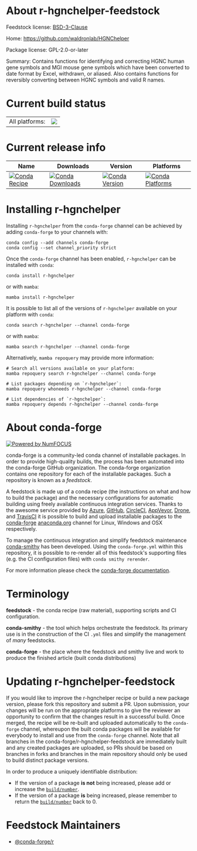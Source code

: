 About r-hgnchelper-feedstock
============================

Feedstock license: [BSD-3-Clause](https://github.com/conda-forge/r-hgnchelper-feedstock/blob/main/LICENSE.txt)

Home: https://github.com/waldronlab/HGNChelper

Package license: GPL-2.0-or-later

Summary: Contains functions for identifying and correcting HGNC human gene symbols and MGI mouse gene symbols which have been converted to date format by Excel, withdrawn, or aliased. Also contains functions for reversibly converting between HGNC symbols and valid R names.

Current build status
====================


<table><tr><td>All platforms:</td>
    <td>
      <a href="https://dev.azure.com/conda-forge/feedstock-builds/_build/latest?definitionId=12650&branchName=main">
        <img src="https://dev.azure.com/conda-forge/feedstock-builds/_apis/build/status/r-hgnchelper-feedstock?branchName=main">
      </a>
    </td>
  </tr>
</table>

Current release info
====================

| Name | Downloads | Version | Platforms |
| --- | --- | --- | --- |
| [![Conda Recipe](https://img.shields.io/badge/recipe-r--hgnchelper-green.svg)](https://anaconda.org/conda-forge/r-hgnchelper) | [![Conda Downloads](https://img.shields.io/conda/dn/conda-forge/r-hgnchelper.svg)](https://anaconda.org/conda-forge/r-hgnchelper) | [![Conda Version](https://img.shields.io/conda/vn/conda-forge/r-hgnchelper.svg)](https://anaconda.org/conda-forge/r-hgnchelper) | [![Conda Platforms](https://img.shields.io/conda/pn/conda-forge/r-hgnchelper.svg)](https://anaconda.org/conda-forge/r-hgnchelper) |

Installing r-hgnchelper
=======================

Installing `r-hgnchelper` from the `conda-forge` channel can be achieved by adding `conda-forge` to your channels with:

```
conda config --add channels conda-forge
conda config --set channel_priority strict
```

Once the `conda-forge` channel has been enabled, `r-hgnchelper` can be installed with `conda`:

```
conda install r-hgnchelper
```

or with `mamba`:

```
mamba install r-hgnchelper
```

It is possible to list all of the versions of `r-hgnchelper` available on your platform with `conda`:

```
conda search r-hgnchelper --channel conda-forge
```

or with `mamba`:

```
mamba search r-hgnchelper --channel conda-forge
```

Alternatively, `mamba repoquery` may provide more information:

```
# Search all versions available on your platform:
mamba repoquery search r-hgnchelper --channel conda-forge

# List packages depending on `r-hgnchelper`:
mamba repoquery whoneeds r-hgnchelper --channel conda-forge

# List dependencies of `r-hgnchelper`:
mamba repoquery depends r-hgnchelper --channel conda-forge
```


About conda-forge
=================

[![Powered by
NumFOCUS](https://img.shields.io/badge/powered%20by-NumFOCUS-orange.svg?style=flat&colorA=E1523D&colorB=007D8A)](https://numfocus.org)

conda-forge is a community-led conda channel of installable packages.
In order to provide high-quality builds, the process has been automated into the
conda-forge GitHub organization. The conda-forge organization contains one repository
for each of the installable packages. Such a repository is known as a *feedstock*.

A feedstock is made up of a conda recipe (the instructions on what and how to build
the package) and the necessary configurations for automatic building using freely
available continuous integration services. Thanks to the awesome service provided by
[Azure](https://azure.microsoft.com/en-us/services/devops/), [GitHub](https://github.com/),
[CircleCI](https://circleci.com/), [AppVeyor](https://www.appveyor.com/),
[Drone](https://cloud.drone.io/welcome), and [TravisCI](https://travis-ci.com/)
it is possible to build and upload installable packages to the
[conda-forge](https://anaconda.org/conda-forge) [anaconda.org](https://anaconda.org/)
channel for Linux, Windows and OSX respectively.

To manage the continuous integration and simplify feedstock maintenance
[conda-smithy](https://github.com/conda-forge/conda-smithy) has been developed.
Using the ``conda-forge.yml`` within this repository, it is possible to re-render all of
this feedstock's supporting files (e.g. the CI configuration files) with ``conda smithy rerender``.

For more information please check the [conda-forge documentation](https://conda-forge.org/docs/).

Terminology
===========

**feedstock** - the conda recipe (raw material), supporting scripts and CI configuration.

**conda-smithy** - the tool which helps orchestrate the feedstock.
                   Its primary use is in the construction of the CI ``.yml`` files
                   and simplify the management of *many* feedstocks.

**conda-forge** - the place where the feedstock and smithy live and work to
                  produce the finished article (built conda distributions)


Updating r-hgnchelper-feedstock
===============================

If you would like to improve the r-hgnchelper recipe or build a new
package version, please fork this repository and submit a PR. Upon submission,
your changes will be run on the appropriate platforms to give the reviewer an
opportunity to confirm that the changes result in a successful build. Once
merged, the recipe will be re-built and uploaded automatically to the
`conda-forge` channel, whereupon the built conda packages will be available for
everybody to install and use from the `conda-forge` channel.
Note that all branches in the conda-forge/r-hgnchelper-feedstock are
immediately built and any created packages are uploaded, so PRs should be based
on branches in forks and branches in the main repository should only be used to
build distinct package versions.

In order to produce a uniquely identifiable distribution:
 * If the version of a package **is not** being increased, please add or increase
   the [``build/number``](https://docs.conda.io/projects/conda-build/en/latest/resources/define-metadata.html#build-number-and-string).
 * If the version of a package **is** being increased, please remember to return
   the [``build/number``](https://docs.conda.io/projects/conda-build/en/latest/resources/define-metadata.html#build-number-and-string)
   back to 0.

Feedstock Maintainers
=====================

* [@conda-forge/r](https://github.com/orgs/conda-forge/teams/r/)

